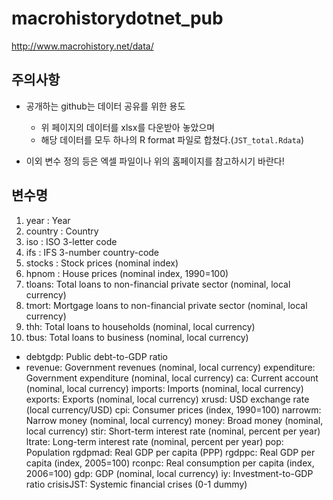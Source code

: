 # macrohistorydotnet_pub
http://www.macrohistory.net/data/

## 주의사항 

* 공개하는 github는 데이터 공유를 위한 용도
   * 위 페이지의 데이터를 xlsx를 다운받아 놓았으며 
   * 해당 데이터를 모두 하나의 R format 파일로 합쳤다.(`JST_total.Rdata`) 
    
* 이외 변수 정의 등은 엑셀 파일이나 위의 홈페이지를 참고하시기 바란다! 

## 변수명 

1. year : Year
2. country : Country
3. iso : ISO 3-letter code
4. ifs : IFS 3-number country-code
5. stocks : Stock prices (nominal index)
6. hpnom : House prices (nominal index, 1990=100)
7. tloans:	Total loans to non-financial private sector (nominal, local currency)
8. tmort:	Mortgage loans to non-financial private sector (nominal, local currency)
9. thh:	Total loans to households (nominal, local currency)
10. tbus:	Total loans to business (nominal, local currency)
* debtgdp:	Public debt-to-GDP ratio
* revenue:	Government revenues (nominal, local currency)
expenditure:	Government expenditure (nominal, local currency)
ca:	Current account (nominal, local currency)
imports:	Imports (nominal, local currency)
exports:	Exports (nominal, local currency)
xrusd:	USD exchange rate (local currency/USD)
cpi:	Consumer prices (index, 1990=100)
narrowm:	Narrow money (nominal, local currency)
money:	Broad money (nominal, local currency)
stir:	Short-term interest rate (nominal, percent per year)
ltrate:	Long-term interest rate (nominal, percent per year)
pop:	Population
rgdpmad:	Real GDP per capita (PPP)
rgdppc:	Real GDP per capita (index, 2005=100)
rconpc:	Real consumption per capita (index, 2006=100)
gdp:	GDP (nominal, local currency)
iy:	Investment-to-GDP ratio
crisisJST:	Systemic financial crises (0-1 dummy)
